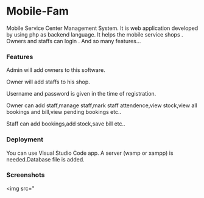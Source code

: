 # Mobile-Fam
Mobile Service Center Management System. It is web application developed by using php as backend language. It helps the mobile service shops . Owners and staffs can login . And so many features...

### Features
Admin will add owners to this software.

Owner will add staffs to his shop.

Username and password is given in the time of registration.

Owner can add staff,manage staff,mark staff attendence,view stock,view all bookings and bill,view pending bookings etc..

Staff can add bookings,add stock,save bill etc..

### Deployment
You can use Visual Studio Code app. A server (wamp or xampp) is needed.Database file is added. 

### Screenshots
<img src="
